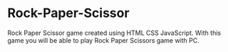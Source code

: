 # Rock-Paper-Scissor
Rock Paper Scissor game created using HTML CSS JavaScript. 
With this game you will be able to play Rock Paper Scissors game with PC.
